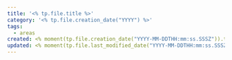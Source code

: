 ```yaml
---
title: '<% tp.file.title %>'
category: '<% tp.file.creation_date("YYYY") %>'
tags:
  - areas
created: <% moment(tp.file.creation_date("YYYY-MM-DDTHH:mm:ss.SSSZ")).toISOString() %>
updated: <% moment(tp.file.last_modified_date("YYYY-MM-DDTHH:mm:ss.SSSZ")).toISOString() %>
---
```

